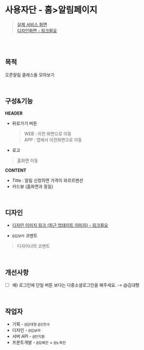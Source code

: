 # 사용자단 - 홈>알림페이지

> [실제 서비스 화면](https://www.modooclass.net/modoo/notify_discount)  
> [디자인화면 - 링크필요]() 

<br><br>

## 목적
오픈알림 클래스들 모아보기

<br>

## 구성&기능

**HEADER**
 - 뒤로가기 버튼
	 > WEB : 이전 화면으로 이동  
	 > APP : 앱에서 이전화면으로 이동

 - 로고
 > 홈화면 이동

**CONTENT**

- Title : 알림 신청하면 가격이 와르르멘션
- 카드뷰 (홈화면과 동일)

<br>

## 디자인

- [디자인 이미지 링크 (최근 업데이트 이미지) - 링크필요]()

- `@김보라` 코멘트

> 디자이너의 코멘트

<br>

## 개선사항

- [ ] 예) 로그인에 단일 버튼 보다는 다중소셜로그인을 해주세요. -> @김대형

<br>

## 작업자

- 기획 - `@김대형` `@신민수`
- 디자인 - `@김보라`
- 서버 API - `@안지환`
- 프론트개발 - `@김혜진`  + `@노육민`



